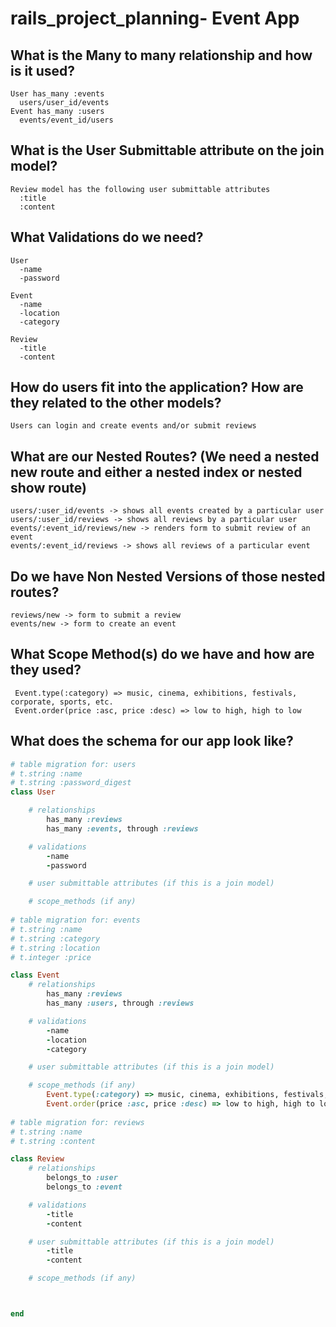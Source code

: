 # rails_project_planning- Event App

## What is the Many to many relationship and how is it used?
	User has_many :events
	  users/user_id/events
	Event has_many :users
	  events/event_id/users

## What is the User Submittable attribute on the join model?
	Review model has the following user submittable attributes
	  :title
	  :content
	
## What Validations do we need?
	User
	  -name
	  -password
	
	Event
	  -name
	  -location
	  -category
	
	Review
	  -title
	  -content

## How do users fit into the application? How are they related to the other models?
	Users can login and create events and/or submit reviews

## What are our Nested Routes? (We need a nested new route and either a nested index or nested show route)
	users/:user_id/events -> shows all events created by a particular user
	users/:user_id/reviews -> shows all reviews by a particular user
	events/:event_id/reviews/new -> renders form to submit review of an event
	events/:event_id/reviews -> shows all reviews of a particular event
	
## Do we have Non Nested Versions of those nested routes?
	reviews/new -> form to submit a review
	events/new -> form to create an event
	
## What Scope Method(s) do we have and how are they used?
	 Event.type(:category) => music, cinema, exhibitions, festivals, corporate, sports, etc.
	 Event.order(price :asc, price :desc) => low to high, high to low

## What does the schema for our app look like?

```rb
# table migration for: users 
# t.string :name
# t.string :password_digest
class User

	# relationships
		has_many :reviews
		has_many :events, through :reviews

	# validations 
		-name
		-password

	# user submittable attributes (if this is a join model)

	# scope_methods (if any)
	
# table migration for: events 
# t.string :name
# t.string :category
# t.string :location
# t.integer :price

class Event 
	# relationships
		has_many :reviews
		has_many :users, through :reviews

	# validations 
		-name
		-location
		-category

	# user submittable attributes (if this is a join model)

	# scope_methods (if any)
		Event.type(:category) => music, cinema, exhibitions, festivals, corporate, sports, etc.
	 	Event.order(price :asc, price :desc) => low to high, high to low
	
# table migration for: reviews 
# t.string :name
# t.string :content

class Review 
	# relationships
		belongs_to :user
		belongs_to :event

	# validations 
		-title
		-content

	# user submittable attributes (if this is a join model)
		-title
		-content

	# scope_methods (if any)



end
```
